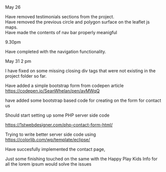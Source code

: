 May 26 

Have removed testimonials sections from the project.<br>
Have removed the previous circle and polygon surface on the leaflet js maps.<br>
Have made the contents of nav bar properly meanigful <br>


9.30pm

Have completed with the navigation functionality.

May 31 2 pm

I have fixed on some missing closing div tags that were not existing in the project folder so far.

Have added a simple bootstrap form from codepen article 
https://codepen.io/SeanWhelan/pen/avMWqQ

have added some bootstrap based code for creating on the form for contact us 

Should start setting up some PHP server side code 

https://1stwebdesigner.com/php-contact-form-html/

Trying to write better server side code using 
https://colorlib.com/wp/template/eclipse/

Have succesfully implemented the contact page,

Just some finishing touched on the same with the Happy Play Kids Info for all the lorem ipsum would solve the issues



